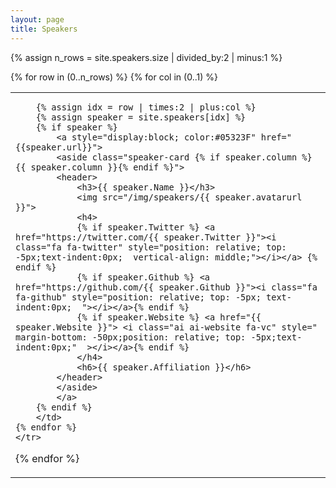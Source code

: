 ```yaml
---
layout: page
title: Speakers
---
```


<html>

{% assign n_rows = site.speakers.size | divided_by:2 | minus:1 %}
<table style>
{% for row in (0..n_rows) %}
    <tr>
    {% for col in (0..1) %}
        <td>

        {% assign idx = row | times:2 | plus:col %}
        {% assign speaker = site.speakers[idx] %}
        {% if speaker %}
            <a style="display:block; color:#05323F" href="{{speaker.url}}">
            <aside class="speaker-card {% if speaker.column %} {{ speaker.column }}{% endif %}">
            <header>
                <h3>{{ speaker.Name }}</h3>
                <img src="/img/speakers/{{ speaker.avatarurl }}">
                <h4>
                {% if speaker.Twitter %} <a href="https://twitter.com/{{ speaker.Twitter }}"><i class="fa fa-twitter" style="position: relative; top: -5px;text-indent:0px;  vertical-align: middle;"></i></a> {% endif %}
                {% if speaker.Github %} <a href="https://github.com/{{ speaker.Github }}"><i class="fa fa-github" style="position: relative; top: -5px; text-indent:0px;  "></i></a>{% endif %}
                {% if speaker.Website %} <a href="{{ speaker.Website }}"> <i class="ai ai-website fa-vc" style="  margin-bottom: -50px;position: relative; top: -5px;text-indent:0px;"  ></i></a>{% endif %} 
                </h4>
                <h6>{{ speaker.Affiliation }}</h6>
            </header>
            </aside>
            </a>
        {% endif %}
        </td>
    {% endfor %}
    </tr>
{% endfor %}
</table>

</html>

